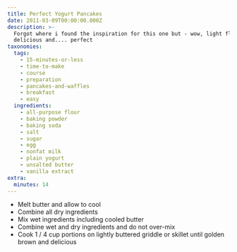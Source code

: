 ```yaml
---
title: Perfect Yogurt Pancakes
date: 2011-03-09T00:00:00.000Z
description: >-
  Forgot where i found the inspiration for this one but - wow, light fluffy
  delicious and.... perfect
taxonomies:
  tags:
    - 15-minutes-or-less
    - time-to-make
    - course
    - preparation
    - pancakes-and-waffles
    - breakfast
    - easy
  ingredients:
    - all-purpose flour
    - baking powder
    - baking soda
    - salt
    - sugar
    - egg
    - nonfat milk
    - plain yogurt
    - unsalted butter
    - vanilla extract
extra:
  minutes: 14
---
```

 - Melt butter and allow to cool
 - Combine all dry ingredients
 - Mix wet ingredients including cooled butter
 - Combine wet and dry ingredients and do not over-mix
 - Cook 1 / 4 cup portions on lightly buttered griddle or skillet until golden brown and delicious

